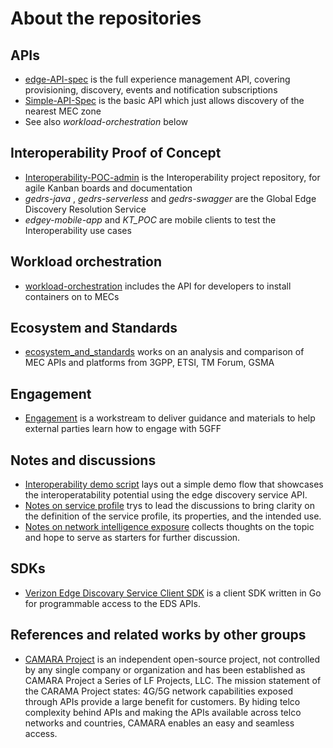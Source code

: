 # About the repositories
## APIs
- [edge-API-spec](https://github.com/5gff/edge-API-spec) is the full experience management API, covering provisioning, discovery, events and notification subscriptions  
- [Simple-API-Spec](https://github.com/5gff/Simple-API-Spec) is the basic API which just allows discovery of the nearest MEC zone  
- See also _workload-orchestration_ below

## Interoperability Proof of Concept
- [Interoperability-POC-admin](https://github.com/5gff/Interoperability-POC-admin) is the Interoperability project repository, for agile Kanban boards and documentation   
- _gedrs-java_ , _gedrs-serverless_ and  _gedrs-swagger_ are the Global Edge Discovery Resolution Service
- _edgey-mobile-app_ and _KT_POC_ are mobile clients to test the Interoperability use cases

## Workload orchestration
- [workload-orchestration](https://github.com/5gff/workload-orchestration) includes the API for developers to install containers on to MECs

## Ecosystem and Standards
- [ecosystem_and_standards](https://github.com/5gff/ecosystem-and-standards) works on an analysis and comparison of MEC APIs and platforms from 3GPP, ETSI, TM Forum, GSMA

## Engagement
- [Engagement](https://github.com/5gff/Engagement) is a workstream to deliver guidance and materials to help external parties learn how to engage with 5GFF

## Notes and discussions
- [Interoperability demo script](https://github.com/5gff/interoperability-demo-script) lays out a simple demo flow that showcases the interoperatability potential using the edge discovery service API.
- [Notes on service profile](https://github.com/5gff/service-profile-notes) trys to lead the discussions to bring clarity on the definition of the service profile, its properties, and the intended use.
- [Notes on network intelligence exposure](https://github.com/5gff/network-intelligence-exposure-notes) collects thoughts on the topic and hope to serve as starters for further discussion.

## SDKs
- [Verizon Edge Discovary Service Client SDK](https://github.com/5gff/vzeds) is a client SDK written in Go for programmable access to the EDS APIs.

## References and related works by other groups
- [CAMARA Project](https://github.com/caramaproject) is an independent open-source project, not controlled by any single company or organization and has been established as CAMARA Project a Series of LF Projects, LLC. The mission statement of the CARAMA Project states: 4G/5G network capabilities exposed through APIs provide a large benefit for customers. By hiding telco complexity behind APIs and making the APIs available across telco networks and countries, CAMARA enables an easy and seamless access. 
